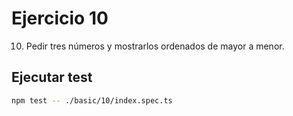 # Ejercicio 10

10. Pedir tres números y mostrarlos ordenados de mayor a menor.

## Ejecutar test

```bash
npm test -- ./basic/10/index.spec.ts
```
